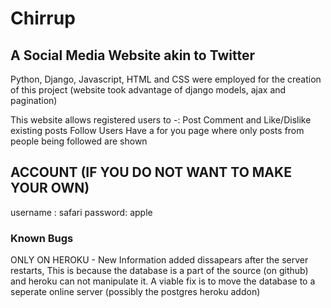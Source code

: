 # Chirrup
## A Social Media Website akin to Twitter

Python, Django, Javascript, HTML and CSS were employed for the creation of this project
(website took advantage of django models, ajax and pagination)

This website allows registered users to -:
  Post
  Comment and Like/Dislike existing posts
  Follow Users
  Have a for you page where only posts from people being followed are shown

## ACCOUNT (IF YOU DO NOT WANT TO MAKE YOUR OWN)
username : safari
password: apple

### Known Bugs

ONLY ON HEROKU - New Information added dissapears after the server restarts, This is because the database is a part of the source (on github) and heroku can not manipulate it. A viable fix is to move the database to a seperate online server (possibly the postgres heroku addon)



